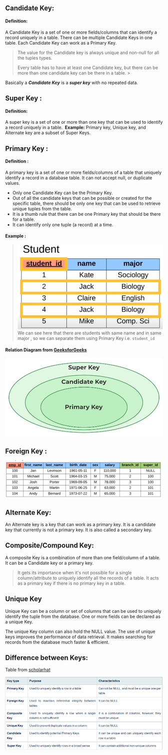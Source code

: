
## Candidate Key:
#### Definition:
A Candidate Key is a set of one or more fields/columns that can identify a record uniquely in a table. There can be multiple Candidate Keys in one table. Each Candidate Key can work as a Primary Key.

> The value for the Candidate key is always unique and non-null for all the tuples types.
>  
> Every table has to have at least one Candidate key, but there can be more than one candidate key can be there in a table. >

Basically a ***Candidate Key*** is a ***super key*** with no repeated data.

## Super Key :

#### Definition:
A super key is a set of one or more than one key that can be used to identify a record uniquely in a table. 
**Example:** Primary key, Unique key, and Alternate key are a subset of Super Keys.

## Primary Key :
#### Definition :
A primary key is a set of one or more fields/columns of a table that uniquely identify a record in a database table. It can not accept null, or duplicate values.

- Only one Candidate Key can be the Primary Key.
- Out of all the candidate keys that can be possible or created for the specific table, there should be only one key that can be used to retrieve unique tuples from the table.
- It is a thumb rule that there can be one Primary key that should be there for a table.
- It can identify only one tuple (a record) at a time.
#### Example :
>![PrimaryKeyEx](SS/PrimaryKeyEx.png) 
>We can see here that there are students with same name and in same major , so we can separate them using Primary Key i.e. `student_id`

#### Relation Diagram from [GeeksforGeeks](https://www.geeksforgeeks.org/types-of-keys-in-relational-model-candidate-super-primary-alternate-and-foreign/)
![Keys Relation](SS/KeysVenn.png)
## Foreign Key :

![ForeignKeyEx](SS/ForeignKeyEx.png)


## Alternate Key:

An Alternate key is a key that can work as a primary key. It is a candidate key that currently is not a primary key. It is also called a secondary key.

## Composite/Compound Key:
A composite Key is a combination of more than one field/column of a table. It can be a Candidate key or a primary key.

> It gets its importance when it's not possible for a single column/attribute to uniquely identify all the records of a table. It acts as a primary key if there is no primary key in a table.

## Unique Key

Unique Key can be a column or set of columns that can be used to uniquely identify the tuple from the database. One or more fields can be declared as a unique Key. 

The unique Key column can also hold the NULL value. The use of unique keys improves the performance of data retrieval. It makes searching for records from the database much faster & efficient.
## Difference between Keys:

Table from [scholarhat](https://www.scholarhat.com/tutorial/sqlserver/different-types-of-sql-keys)


![DiffernceKeys](SS/DiffernceKeys.png)